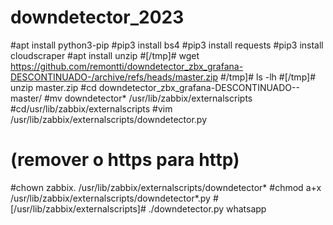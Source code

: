 # downdetector_2023


#apt install python3-pip
#pip3 install bs4
#pip3 install requests
#pip3 install cloudscraper
#apt install unzip
#[/tmp]# wget https://github.com/remontti/downdetector_zbx_grafana-DESCONTINUADO-/archive/refs/heads/master.zip
#/tmp]# ls -lh
#[/tmp]# unzip master.zip
#cd downdetector_zbx_grafana-DESCONTINUADO--master/
#mv downdetector* /usr/lib/zabbix/externalscripts
#cd/usr/lib/zabbix/externalscripts
#vim /usr/lib/zabbix/externalscripts/downdetector.py
#		(remover o https para http)
#chown zabbix. /usr/lib/zabbix/externalscripts/downdetector*
#chmod a+x /usr/lib/zabbix/externalscripts/downdetector*.py
#[/usr/lib/zabbix/externalscripts]# ./downdetector.py whatsapp
